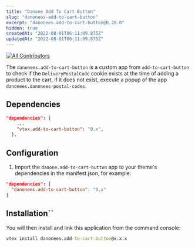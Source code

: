 ```yaml
---
title: "Danone Add To Cart Button"
slug: "danonees-add-to-cart-button"
excerpt: "danonees.add-to-cart-button@0.28.0"
hidden: true
createdAt: "2022-08-01T06:11:09.875Z"
updatedAt: "2022-08-01T06:11:09.875Z"
---
```

<!-- ALL-CONTRIBUTORS-BADGE:START - Do not remove or modify this section -->
[![All Contributors](https://img.shields.io/badge/all_contributors-3-orange.svg?style=flat-square)](#contributors-)
<!-- ALL-CONTRIBUTORS-BADGE:END -->

The `danonees.add-to-cart-button` is a custom app from `add-to-cart-button` to check if the `DeliveryPostalCode` cookie exists at the time of adding a product to the cart, if it does not exist, execute a popup of the app `danonees.danonees-postal-codes`.

## Dependencies
```json
"dependencies": {
    ...
    "vtex.add-to-cart-button": "0.x",
  },
```

## Configuration

1. Import the `danone.add-to-cart-button` app to your theme's dependencies in the manifest.json, for example:

```json
"dependencies": {
  "danonees.add-to-cart-button": "0.x"
}
```

## Installation``

You will then install and link this application from the command console:

```cmd
vtex install danonees.add-to-cart-button@x.x.x
```